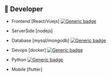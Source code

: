 ## :hammer: Developer 

- Frontend [React/Vuejs] [![Generic badge](https://img.shields.io/badge/Prefers%20Vue-blue)](https://shields.io/)

- ServerSide [nodejs]

- Database [mysql/mongodb] [![Generic badge](https://img.shields.io/badge/Prefers%20MySql-blue)](https://shields.io/)

- Devops [docker] [![Generic badge](https://img.shields.io/badge/Still%20learning%20but%20competent%20nonetheless-blue)](https://shields.io/)

- Python [![Generic badge](https://img.shields.io/badge/More%20of%20a%20hobby-blue)](https://shields.io/)

- Mobile [flutter] 
